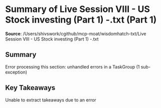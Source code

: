 # Summary of Live Session VIII - US Stock investing (Part 1) -.txt (Part 1)

**Source**: /Users/shivswork/cgithub/mcp-moat/wisdomhatch-txt/Live Session VIII - US Stock investing (Part 1) -.txt

## Summary
Error processing this section: unhandled errors in a TaskGroup (1 sub-exception)

## Key Takeaways
Unable to extract takeaways due to an error
